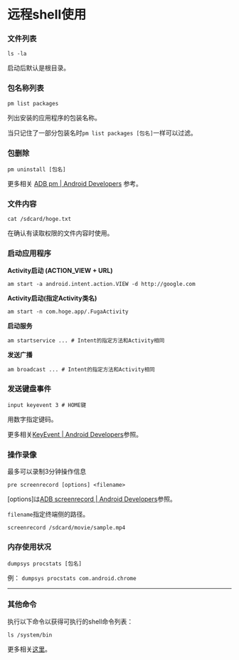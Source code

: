 # 远程shell使用

### 文件列表
```
ls -la
```
启动后默认是根目录。


### 包名称列表

```
pm list packages
```
列出安装的应用程序的包装名称。

当只记住了一部分包装名时`pm list packages [包名]`一样可以过滤。


### 包删除

```
pm uninstall [包名]
```

更多相关 [ADB pm | Android Developers](http://developer.android.com/tools/help/adb.html#pm) 参考。


### 文件内容

```
cat /sdcard/hoge.txt
```
在确认有读取权限的文件内容时使用。


### 启动应用程序

**Activity启动 (ACTION_VIEW + URL)**

```
am start -a android.intent.action.VIEW -d http://google.com
```

**Activity启动(指定Activity类名)**

```
am start -n com.hoge.app/.FugaActivity
```

**启动服务**

```
am startservice ... # Intent的指定方法和Activity相同
```

**发送广播**

```
am broadcast ... # Intent的指定方法和Activity相同
```


### 发送键盘事件

```
input keyevent 3 # HOME键
```
用数字指定键码。

更多相关[KeyEvent | Android Developers](http://developer.android.com/reference/android/view/KeyEvent.html)参照。

### 操作录像

最多可以录制3分钟操作信息

```
pre screenrecord [options] <filename>
```

[options]は[ADB screenrecord | Android Developers](http://developer.android.com/tools/help/adb.html#screenrecord)参照。

`filename`指定终端侧的路径。

```
screenrecord /sdcard/movie/sample.mp4
```

### 内存使用状况

```
dumpsys procstats [包名]
```

例： `dumpsys procstats com.android.chrome`

---


### 其他命令
执行以下命令以获得可执行的shell命令列表：

```
ls /system/bin
```


更多相关[这里](https://github.com/jackpal/Android-Terminal-Emulator/wiki/Android-Shell-Command-Reference)。

